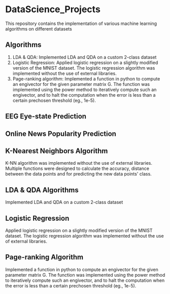 # DataScience_Projects
This repository contains the implementation of various machine learning algorithms on different datasets
## Algorithms
1. LDA & QDA: Implemented LDA and QDA on a custom 2-class dataset
2. Logistic Regression: Applied logistic regression on a slightly modified version of the MNIST dataset. The logistic regression algorithm was implemented without the use of external libraries.
3. Page-ranking algorithm: Implemented a function in python to compute an engivector for the given parameter matrix G. The function was implemented using the power method to iteratively compute such an engivector, and to halt the computation when the error is less than a certain prechosen threshold (eg., 1e-5). 
## EEG Eye-state Prediction
## Online News Popularity Prediction
## K-Nearest Neighbors Algorithm
K-NN algorithm was implemented without the use of external libraries. Multiple functions were designed to calculate the accuracy, distance between the data points and for predicting the new data points' class.
## LDA & QDA Algorithms
Implemented LDA and QDA on a custom 2-class dataset
## Logistic Regression
Applied logistic regression on a slightly modified version of the MNIST dataset. The logistic regression algorithm was implemented without the use of external libraries.
## Page-ranking Algorithm
Implemented a function in python to compute an engivector for the given parameter matrix G. The function was implemented using the power method to iteratively compute such an engivector, and to halt the computation when the error is less than a certain prechosen threshold (eg., 1e-5). 
